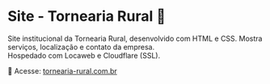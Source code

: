 # Site - Tornearia Rural 🚜

Site institucional da Tornearia Rural, desenvolvido com HTML e CSS.
Mostra serviços, localização e contato da empresa.  
Hospedado com Locaweb e Cloudflare (SSL).

🔗 Acesse: [tornearia-rural.com.br](https://tornearia-rural.com.br)
